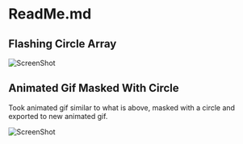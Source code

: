 # ReadMe.md

## Flashing Circle Array

![ScreenShot](https://github.com/dunhampa/Processing-Projects/blob/master/FlashingCircleArray/data/FlashingCirclesProcessedSmallv2.gif)

## Animated Gif Masked With Circle

Took animated gif similar to what is above, masked with a circle and exported to new animated gif.

![ScreenShot](https://github.com/dunhampa/Processing-Projects/blob/master/AnimatedGifMaskedWithCircle/example%20output/AniGifMaskStillGiffed.gif)
